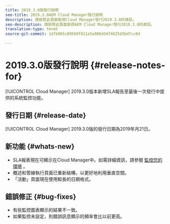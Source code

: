 ```yaml
---
title: 2019.3.0版發行說明
seo-title: 2019.3.0AEM Cloud Manager發行說明
description: 請依照此頁面取得Cloud Manager發行2019.3.0的資訊。
seo-description: 請依照此頁面取得AEM Cloud Manager發行2019.3.0的資訊。
translation-type: tm+mt
source-git-commit: 1dfb065c09569f811e5a006d3d74825d3bd7cc8d

---
```



# 2019.3.0版發行說明 {#release-notes-for}

[!UICONTROL Cloud Manager] 2019.3.0版本新增SLA報告至最後一次發行中提供的系統監控功能。

## 發行日期 {#release-date}

[!UICONTROL Cloud Manager] 2019.3.0版的發行日期為2019年月21日。

## 新功能 {#whats-new}

* SLA報表現在可顯示在Cloud Manager中。如需詳細資訊，請參閱 [監控您的環境](monitor-your-environments.md) 。
* 概述和管線執行頁面已重新結構，以更好地利用垂直空間。
* 「活動」頁面現在使用較長的日期格式。

## 錯誤修正 {#bug-fixes}

* 有些監控圖表顯示的結果不一致。
* 如果監控未設定，則錯誤訊息顯示的頻率會比以前更高。

